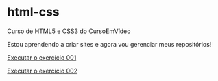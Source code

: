 # html-css
 Curso de HTML5 e CSS3 do CursoEmVídeo

Estou aprendendo a criar sites e agora vou gerenciar meus repositórios!

<a href="https://duduperal.github.io/html-css/exercicios/ex001/index.html" target="_blank">Executar o exercício 001</a>

<a href="https://duduperal.github.io/html-css/praticas/pratica-um/pratica.html" target="_blak">Executar o exercício 002</a>